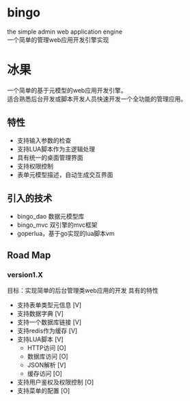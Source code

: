 # bingo
the simple admin web application engine  
一个简单的管理web应用开发引擎实现
# 冰果
一个简单的基于元模型的web应用开发引擎。  
适合熟悉后台开发或脚本开发人员快速开发一个全功能的管理应用。
## 特性
* 支持输入参数的检查
* 支持LUA脚本作为主逻辑处理
* 具有统一的桌面管理界面
* 支持权限控制
* 表单元模型描述，自动生成交互界面


## 引入的技术
* bingo_dao 数据元模型库
* bingo_mvc 双引擎的mvc框架
* goperlua，基于go实现的lua脚本vm

 
  
## Road Map
### version1.X
目标：实现简单的后台管理类web应用的开发 
具有的特性
* 支持表单类型元信息  [V]
* 支持数据字典       [V]
* 支持一个数据库链接  [V]
* 支持redis作为缓存  [V]
* 支持LUA脚本       [V]
  * HTTP访问        [O]
  * 数据库访问       [O]
  * JSON解析        [V]
  * 缓存访问         [O]
* 支持用户鉴权及权限控制 [O]
* 支持菜单的配置    [O]    
